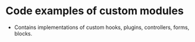 # Code examples of custom modules

 * Contains implementations of custom hooks, plugins, controllers, forms, blocks.
